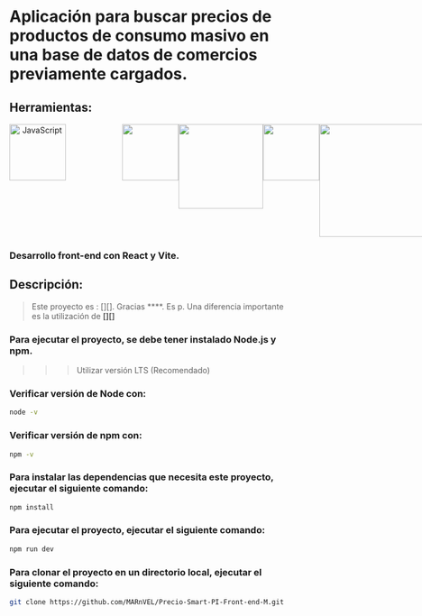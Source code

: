 # Aplicación para buscar precios de productos de consumo masivo en una base de datos de comercios previamente cargados.
## Herramientas:

<div align="center" style="display: flex">
    <span style="margin: 0 100 0 0">
        <a href="https://es.javascript.info/" target="_blank">
            <img width="100" title='JavaScript' src='https://upload.wikimedia.org/wikipedia/commons/6/6a/JavaScript-logo.png'>
        </a>
    </span>
    <span>
        <a href="https://nodejs.org/en/" title='NodeJS' target="_blank">
            <img width="100" src='https://upload.wikimedia.org/wikipedia/commons/d/d9/Node.js_logo.svg'>
        </a>
    </span>
    <span>
        <a href="https://reactjs.org/" title='React' target="_blank">
            <img width="150" src="https://logotyp.us/files/react.svg">
        </a>
    </span>
    <span>
        <a href="https://vitejs.dev/"  title='Vite' target="_blank">
            <img width="100" src='https://vitejs.dev/logo-with-shadow.png'>
        </a>
    </span>
    <br/>
    <span>
        <a href="https://www.mongodb.com/docs/" title='MongoDB' target="_blank">
            <img width="200" src='https://storage-us-gcs.bfldr.com/vmgsv9w85q3q25q9qjnvqj4/v/1069931058/original/MongoDB_SlateBlue.png?Expires=1670941326&KeyName=gcs-bfldr-prod&Signature=TcoGeh2v5OcERV0hEG0TQt4LuSU='>
        </a>
    </span>
    <span>
        <a href="https://mongoosejs.com/" title='Mongoose' target="_blank">
            <img width="200" src='https://www.startpage.com/av/proxy-image?piurl=https%3A%2F%2Fencrypted-tbn0.gstatic.com%2Fimages%3Fq%3Dtbn%3AANd9GcSEnR4ial3ECp-aF410k2lmg1f2cC3ZNqc5vnltRtFHsMZyvIU%26s&sp=1670855355T885c4cc3b11eb121dc111bd8e28c39a8bae40cdaf4145e8133b51e91cd0db7ee'>
        </a>
    </span>
    <span>
        <a href="https://expressjs.com/es/" title='ExpressJS' target="_blank">
            <img width="200" src='https://www.startpage.com/av/proxy-image?piurl=https%3A%2F%2Fexpressjs.com%2Fimages%2Fexpress-facebook-share.png&sp=1670856340T20c2f406067d00ba3015185d6098052d8c824e2d402ca0b6fa4f8761e20e49b2'>
        </a>
    </span>

    
</div>

### Desarrollo front-end con __React__ y **Vite**.

## Descripción:
> Este proyecto es : [][].
> Gracias ****.
> Es p.
> Una diferencia importante es la utilización de **[][]**

### Para ejecutar el proyecto, se debe tener instalado __Node.js__ y __npm__.

>>> Utilizar versión LTS (Recomendado)

### Verificar versión de Node con:
```bash
node -v
```

### Verificar versión de npm con:
```bash	
npm -v
```

### Para instalar las dependencias que necesita este proyecto, ejecutar el siguiente comando:

```bash
npm install
```

### Para ejecutar el proyecto, ejecutar el siguiente comando:

```bash
npm run dev
```

### Para clonar el proyecto en un directorio local, ejecutar el siguiente comando:

```bash
git clone https://github.com/MARnVEL/Precio-Smart-PI-Front-end-M.git
```
[1]: https://reactjs.org/
[2]: https://www.youtube.com/@10MinutosProgramando
[3]: https://vitejs.dev/

